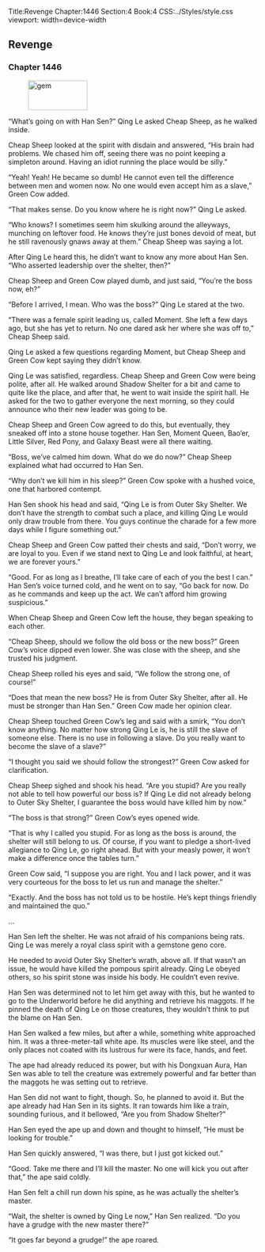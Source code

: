 Title:Revenge 
Chapter:1446 
Section:4 
Book:4 
CSS:../Styles/style.css 
viewport: width=device-width
  
## Revenge
### Chapter 1446 
<figure>
	<img src="../Images/gem.gif" alt="gem" id="gem" width="120" height="60" />
</figure>
  

  
  “What’s going on with Han Sen?” Qing Le asked Cheap Sheep, as he walked inside.

Cheap Sheep looked at the spirit with disdain and answered, “His brain had problems. We chased him off, seeing there was no point keeping a simpleton around. Having an idiot running the place would be silly.”

“Yeah! Yeah! He became so dumb! He cannot even tell the difference between men and women now. No one would even accept him as a slave,” Green Cow added.

“That makes sense. Do you know where he is right now?” Qing Le asked.

“Who knows? I sometimes seem him skulking around the alleyways, munching on leftover food. He knows they’re just bones devoid of meat, but he still ravenously gnaws away at them.” Cheap Sheep was saying a lot.

After Qing Le heard this, he didn’t want to know any more about Han Sen. “Who asserted leadership over the shelter, then?”

Cheap Sheep and Green Cow played dumb, and just said, “You’re the boss now, eh?”

“Before I arrived, I mean. Who was the boss?” Qing Le stared at the two.

“There was a female spirit leading us, called Moment. She left a few days ago, but she has yet to return. No one dared ask her where she was off to,” Cheap Sheep said.

Qing Le asked a few questions regarding Moment, but Cheap Sheep and Green Cow kept saying they didn’t know.

Qing Le was satisfied, regardless. Cheap Sheep and Green Cow were being polite, after all. He walked around Shadow Shelter for a bit and came to quite like the place, and after that, he went to wait inside the spirit hall. He asked for the two to gather everyone the next morning, so they could announce who their new leader was going to be.

Cheap Sheep and Green Cow agreed to do this, but eventually, they sneaked off into a stone house together. Han Sen, Moment Queen, Bao’er, Little Silver, Red Pony, and Galaxy Beast were all there waiting.

“Boss, we’ve calmed him down. What do we do now?” Cheap Sheep explained what had occurred to Han Sen.

“Why don’t we kill him in his sleep?” Green Cow spoke with a hushed voice, one that harbored contempt.

Han Sen shook his head and said, “Qing Le is from Outer Sky Shelter. We don’t have the strength to combat such a place, and killing Qing Le would only draw trouble from there. You guys continue the charade for a few more days while I figure something out.”

Cheap Sheep and Green Cow patted their chests and said, “Don’t worry, we are loyal to you. Even if we stand next to Qing Le and look faithful, at heart, we are forever yours.”

“Good. For as long as I breathe, I’ll take care of each of you the best I can.” Han Sen’s voice turned cold, and he went on to say, “Go back for now. Do as he commands and keep up the act. We can’t afford him growing suspicious.”

When Cheap Sheep and Green Cow left the house, they began speaking to each other.

“Cheap Sheep, should we follow the old boss or the new boss?” Green Cow’s voice dipped even lower. She was close with the sheep, and she trusted his judgment.

Cheap Sheep rolled his eyes and said, “We follow the strong one, of course!”

“Does that mean the new boss? He is from Outer Sky Shelter, after all. He must be stronger than Han Sen.” Green Cow made her opinion clear.

Cheap Sheep touched Green Cow’s leg and said with a smirk, “You don’t know anything. No matter how strong Qing Le is, he is still the slave of someone else. There is no use in following a slave. Do you really want to become the slave of a slave?”

“I thought you said we should follow the strongest?” Green Cow asked for clarification.

Cheap Sheep sighed and shook his head. “Are you stupid? Are you really not able to tell how powerful our boss is? If Qing Le did not already belong to Outer Sky Shelter, I guarantee the boss would have killed him by now.”

“The boss is that strong?” Green Cow’s eyes opened wide.

“That is why I called you stupid. For as long as the boss is around, the shelter will still belong to us. Of course, if you want to pledge a short-lived allegiance to Qing Le, go right ahead. But with your measly power, it won’t make a difference once the tables turn.”

Green Cow said, “I suppose you are right. You and I lack power, and it was very courteous for the boss to let us run and manage the shelter.”

“Exactly. And the boss has not told us to be hostile. He’s kept things friendly and maintained the quo.”

…

Han Sen left the shelter. He was not afraid of his companions being rats. Qing Le was merely a royal class spirit with a gemstone geno core.

He needed to avoid Outer Sky Shelter’s wrath, above all. If that wasn’t an issue, he would have killed the pompous spirit already. Qing Le obeyed others, so his spirit stone was inside his body. He couldn’t even revive.

Han Sen was determined not to let him get away with this, but he wanted to go to the Underworld before he did anything and retrieve his maggots. If he pinned the death of Qing Le on those creatures, they wouldn’t think to put the blame on Han Sen.

Han Sen walked a few miles, but after a while, something white approached him. It was a three-meter-tall white ape. Its muscles were like steel, and the only places not coated with its lustrous fur were its face, hands, and feet.

The ape had already reduced its power, but with his Dongxuan Aura, Han Sen was able to tell the creature was extremely powerful and far better than the maggots he was setting out to retrieve.

Han Sen did not want to fight, though. So, he planned to avoid it. But the ape already had Han Sen in its sights. It ran towards him like a train, sounding furious, and it bellowed, “Are you from Shadow Shelter?”

Han Sen eyed the ape up and down and thought to himself, “He must be looking for trouble.”

Han Sen quickly answered, “I was there, but I just got kicked out.”

“Good. Take me there and I’ll kill the master. No one will kick you out after that,” the ape said coldly.

Han Sen felt a chill run down his spine, as he was actually the shelter’s master.

“Wait, the shelter is owned by Qing Le now,” Han Sen realized. “Do you have a grudge with the new master there?”

“It goes far beyond a grudge!” the ape roared.
